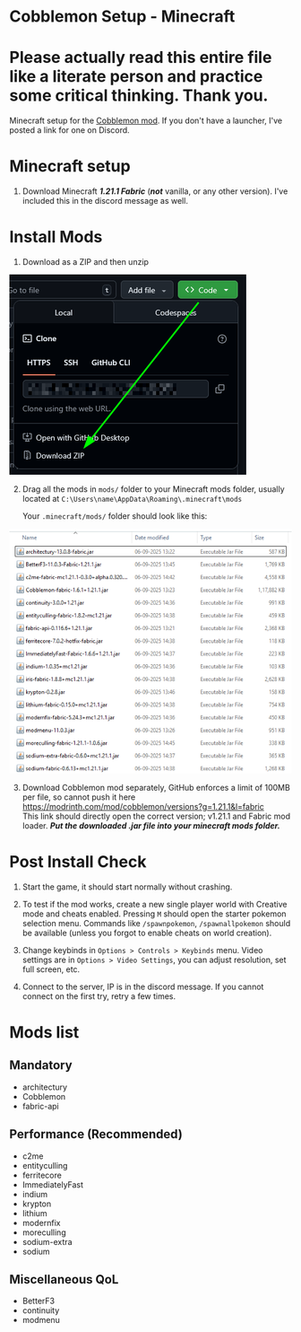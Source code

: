# Cobblemon Setup - Minecraft

# Please actually read this entire file like a literate person and practice some critical thinking. Thank you.
Minecraft setup for the [Cobblemon mod](https://modrinth.com/mod/cobblemon). If you don't have a launcher, I've posted a link for one on Discord.

# Minecraft setup

1. Download Minecraft ***1.21.1 Fabric*** (***not*** vanilla, or any other version). I've included this in the discord message as well.

# Install Mods

1. Download as a ZIP and then unzip

![Download as ZIP](assets/download-as-zip.png)

2. Drag all the mods in `mods/` folder to your Minecraft mods folder, usually located at
    `C:\Users\name\AppData\Roaming\.minecraft\mods`

    Your `.minecraft/mods/` folder should look like this:

![Installed mods folder](assets/installed-mods.png)

3. Download Cobblemon mod separately, GitHub enforces a limit of 100MB per file, so cannot push it here\
https://modrinth.com/mod/cobblemon/versions?g=1.21.1&l=fabric \
This link should directly open the correct version; v1.21.1 and Fabric mod loader. ***Put the downloaded .jar file into your minecraft mods folder.***

# Post Install Check

1. Start the game, it should start normally without crashing.

2. To test if the mod works, create a new single player world with Creative mode and cheats enabled. Pressing `M` should open the starter pokemon selection menu. Commands like `/spawnpokemon`, `/spawnallpokemon` should be available (unless you forgot to enable cheats on world creation).

3. Change keybinds in `Options > Controls > Keybinds` menu. Video settings are in `Options > Video Settings`, you can adjust resolution, set full screen, etc.

4. Connect to the server, IP is in the discord message. If you cannot connect on the first try, retry a few times.

# Mods list

## Mandatory
- architectury
- Cobblemon
- fabric-api

## Performance (Recommended)
- c2me
- entityculling
- ferritecore
- ImmediatelyFast
- indium
- krypton
- lithium
- modernfix
- moreculling
- sodium-extra
- sodium

## Miscellaneous QoL
- BetterF3
- continuity
- modmenu
